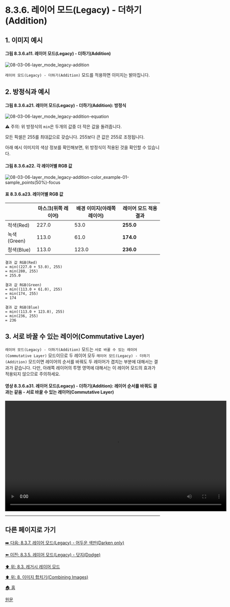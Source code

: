 # 8.3.6. 레이어 모드(Legacy) - 더하기(Addition)
## 1. 이미지 예시
#### 그림 8.3.6.a11. 레이어 모드(Legacy) - 더하기(Addition)
![08-03-06-layer_mode_legacy-addition](https://github.com/wonder13662/gimp/assets/15767104/e2c77dd3-7d1e-481d-bfb4-1752e3fde7ce)

`레이어 모드(Legacy) - 더하기(Addition)` 모드를 적용하면 이미지는 밝아집니다.

## 2. 방정식과 예시
#### 그림 8.3.6.a21. 레이어 모드(Legacy) - 더하기(Addition): 방정식
![08-03-06-layer_mode_legacy-addition-equation](https://github.com/wonder13662/gimp/assets/15767104/78934c43-efd6-424e-a501-2a860413f105)

⚠️ 주의: 위 방정식의 `min`은 두개의 값중 더 작은 값을 돌려줍니다.

모든 픽셀은 255를 최대값으로 갖습니다. 255보다 큰 값은 255로 조정됩니다.

아래 예시 이미지의 색상 정보를 확인해보면, 위 방정식이 적용된 것을 확인할 수 있습니다.

#### 그림 8.3.6.a22. 각 레이어별 RGB 값
![08-03-06-layer_mode_legacy-addition-color_example-01-sample_points(50%)-focus](https://github.com/wonder13662/gimp/assets/15767104/cf54d73e-d73e-42f2-8295-0f8cb53e2fff)

#### 표 8.3.6.a23. 레이어별 RGB 값

||마스크(위쪽 레이어)|배경 이미지(아래쪽 레이어)|레이어 모드 적용 결과|
|---|---|---|---|
|적색(Red)|227.0|53.0|**255.0**|
|녹색(Green)|113.0|61.0|**174.0**|
|청색(Blue)|113.0|123.0|**236.0**|

```
결과 값 RGB(Red)
= min((227.0 + 53.0), 255)
= min(280, 255)
= 255.0

결과 값 RGB(Green)
= min((113.0 + 61.0), 255)
= min(174, 255)
= 174

결과 값 RGB(Blue)
= min((113.0 + 123.0), 255)
= min(236, 255)
= 236
```

## 3. 서로 바꿀 수 있는 레이어(Commutative Layer)
`레이어 모드(Legacy) - 더하기(Addition)` 모드는 `서로 바꿀 수 있는 레이어(Commutative Layer)` 모드이므로 두 레이어 모두 `레이어 모드(Legacy) - 더하기(Addition)` 모드이면 레이어의 순서를 바꿔도 두 레이어가 겹치는 부분에 대해서는 결과가 같습니다. 다만, 아래쪽 레이어의 투명 영역에 대해서는 이 레이어 모드의 효과가 적용되지 않으므로 주의하세요.

#### 영상 8.3.6.a31. 레이어 모드(Legacy) - 더하기(Addition): 레이어 순서를 바꿔도 결과는 같음 - 서로 바꿀 수 있는 레이어(Commutative Layer)
<video controls="controls" width="720" src="https://github.com/wonder13662/gimp/assets/15767104/b6b692ad-69d7-4a2c-acc9-6583dfaa7b28"></video>

***

## 다른 페이지로 가기
[➡️ 다음: 8.3.7. 레이어 모드(Legacy) - 어두운 색만(Darken only)](./08-03-07-darken_layer_mode-darken_only.md)

[⬅️ 이전: 8.3.5. 레이어 모드(Legacy) - 닷지(Dodge)](./08-03-05-lighten_layer_mode-dodge.md)

[⬆️ 위: 8.3. 레거시 레이어 모드](./08-03-00-legacy-layer-modes.md)

[⬆️ 위: 8. 이미지 합치기(Combining Images)](./08-00-combining-images.md)

[🏠 홈](./00-home.md)

[원문](https://docs.gimp.org/2.10/ko/gimp-concepts-layer-modes-legacy.html)